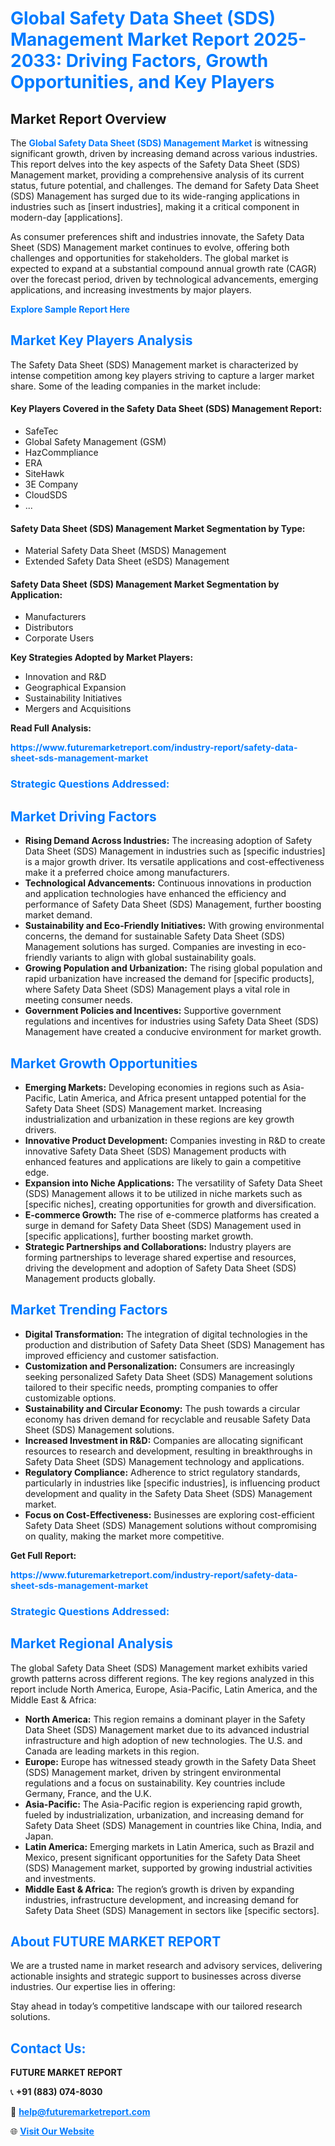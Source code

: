 <h1 style="color: #007BFF;">Global Safety Data Sheet (SDS) Management Market Report 2025-2033: Driving Factors, Growth Opportunities, and Key Players</h1>

<section id="overview">
<h2>Market Report Overview</h2>
<p>The <a href="https://www.futuremarketreport.com/industry-report/safety-data-sheet-sds-management-market" style="color: #007BFF; text-decoration: none;"><strong>Global Safety Data Sheet (SDS) Management Market</strong></a> is witnessing significant growth, driven by increasing demand across various industries. This report delves into the key aspects of the Safety Data Sheet (SDS) Management market, providing a comprehensive analysis of its current status, future potential, and challenges. The demand for Safety Data Sheet (SDS) Management has surged due to its wide-ranging applications in industries such as [insert industries], making it a critical component in modern-day [applications].</p>
<p>As consumer preferences shift and industries innovate, the Safety Data Sheet (SDS) Management market continues to evolve, offering both challenges and opportunities for stakeholders. The global market is expected to expand at a substantial compound annual growth rate (CAGR) over the forecast period, driven by technological advancements, emerging applications, and increasing investments by major players.</p>
</section>

<section id="overview">
<p><a href="https://www.futuremarketreport.com/request-sample/reportId=108270" style="color: #007BFF; text-decoration: none;"><strong>Explore Sample Report Here</strong></a></p>
</section>

<section id="key-players">
<h2 style="color: #007BFF;">Market Key Players Analysis</h2>
<p>The Safety Data Sheet (SDS) Management market is characterized by intense competition among key players striving to capture a larger market share. Some of the leading companies in the market include:</p>
<h4>Key Players Covered in the Safety Data Sheet (SDS) Management Report:</h4>
<ul><li>SafeTec</li><li>Global Safety Management (GSM)</li><li>HazCommpliance</li><li>ERA</li><li>SiteHawk</li><li>3E Company</li><li>CloudSDS</li><li>...</li></ul>
<h4>Safety Data Sheet (SDS) Management Market Segmentation by Type:</h4>
<ul><li>Material Safety Data Sheet (MSDS) Management</li><li>Extended Safety Data Sheet (eSDS) Management</li></ul>

<h4>Safety Data Sheet (SDS) Management Market Segmentation by Application:</h4>
<ul><li>Manufacturers</li><li>Distributors</li><li>Corporate Users</li></ul>
<p><strong>Key Strategies Adopted by Market Players:</strong></p>
<ul>
<li>Innovation and R&D</li>
<li>Geographical Expansion</li>
<li>Sustainability Initiatives</li>
<li>Mergers and Acquisitions</li>
</ul>
</section>

<section>
<p><strong>Read Full Analysis: </strong></p><a href="https://www.futuremarketreport.com/industry-report/safety-data-sheet-sds-management-market" style="color: #007BFF; text-decoration: none;"><strong>https://www.futuremarketreport.com/industry-report/safety-data-sheet-sds-management-market</strong></a>
<h3 style="color: #007BFF;">Strategic Questions Addressed:</h3>
</section>

<section id="driving-factors">
<h2 style="color: #007BFF;">Market Driving Factors</h2>
<ul>
<li><strong>Rising Demand Across Industries:</strong> The increasing adoption of Safety Data Sheet (SDS) Management in industries such as [specific industries] is a major growth driver. Its versatile applications and cost-effectiveness make it a preferred choice among manufacturers.</li>
<li><strong>Technological Advancements:</strong> Continuous innovations in production and application technologies have enhanced the efficiency and performance of Safety Data Sheet (SDS) Management, further boosting market demand.</li>
<li><strong>Sustainability and Eco-Friendly Initiatives:</strong> With growing environmental concerns, the demand for sustainable Safety Data Sheet (SDS) Management solutions has surged. Companies are investing in eco-friendly variants to align with global sustainability goals.</li>
<li><strong>Growing Population and Urbanization:</strong> The rising global population and rapid urbanization have increased the demand for [specific products], where Safety Data Sheet (SDS) Management plays a vital role in meeting consumer needs.</li>
<li><strong>Government Policies and Incentives:</strong> Supportive government regulations and incentives for industries using Safety Data Sheet (SDS) Management have created a conducive environment for market growth.</li>
</ul>
</section>

<section id="growth-opportunities">
<h2 style="color: #007BFF;">Market Growth Opportunities</h2>
<ul>
<li><strong>Emerging Markets:</strong> Developing economies in regions such as Asia-Pacific, Latin America, and Africa present untapped potential for the Safety Data Sheet (SDS) Management market. Increasing industrialization and urbanization in these regions are key growth drivers.</li>
<li><strong>Innovative Product Development:</strong> Companies investing in R&D to create innovative Safety Data Sheet (SDS) Management products with enhanced features and applications are likely to gain a competitive edge.</li>
<li><strong>Expansion into Niche Applications:</strong> The versatility of Safety Data Sheet (SDS) Management allows it to be utilized in niche markets such as [specific niches], creating opportunities for growth and diversification.</li>
<li><strong>E-commerce Growth:</strong> The rise of e-commerce platforms has created a surge in demand for Safety Data Sheet (SDS) Management used in [specific applications], further boosting market growth.</li>
<li><strong>Strategic Partnerships and Collaborations:</strong> Industry players are forming partnerships to leverage shared expertise and resources, driving the development and adoption of Safety Data Sheet (SDS) Management products globally.</li>
</ul>
</section>

<section id="trending-factors">
<h2 style="color: #007BFF;">Market Trending Factors</h2>
<ul>
<li><strong>Digital Transformation:</strong> The integration of digital technologies in the production and distribution of Safety Data Sheet (SDS) Management has improved efficiency and customer satisfaction.</li>
<li><strong>Customization and Personalization:</strong> Consumers are increasingly seeking personalized Safety Data Sheet (SDS) Management solutions tailored to their specific needs, prompting companies to offer customizable options.</li>
<li><strong>Sustainability and Circular Economy:</strong> The push towards a circular economy has driven demand for recyclable and reusable Safety Data Sheet (SDS) Management solutions.</li>
<li><strong>Increased Investment in R&D:</strong> Companies are allocating significant resources to research and development, resulting in breakthroughs in Safety Data Sheet (SDS) Management technology and applications.</li>
<li><strong>Regulatory Compliance:</strong> Adherence to strict regulatory standards, particularly in industries like [specific industries], is influencing product development and quality in the Safety Data Sheet (SDS) Management market.</li>
<li><strong>Focus on Cost-Effectiveness:</strong> Businesses are exploring cost-efficient Safety Data Sheet (SDS) Management solutions without compromising on quality, making the market more competitive.</li>
</ul>
</section>

<section>
<p><strong>Get Full Report: </strong></p><a href="https://www.futuremarketreport.com/industry-report/safety-data-sheet-sds-management-market" style="color: #007BFF; text-decoration: none;"><strong>https://www.futuremarketreport.com/industry-report/safety-data-sheet-sds-management-market</strong></a>
<h3 style="color: #007BFF;">Strategic Questions Addressed:</h3>
</section>


<section id="regional-analysis">
<h2 style="color: #007BFF;">Market Regional Analysis</h2>
<p>The global Safety Data Sheet (SDS) Management market exhibits varied growth patterns across different regions. The key regions analyzed in this report include North America, Europe, Asia-Pacific, Latin America, and the Middle East & Africa:</p>
<ul>
<li><strong>North America:</strong> This region remains a dominant player in the Safety Data Sheet (SDS) Management market due to its advanced industrial infrastructure and high adoption of new technologies. The U.S. and Canada are leading markets in this region.</li>
<li><strong>Europe:</strong> Europe has witnessed steady growth in the Safety Data Sheet (SDS) Management market, driven by stringent environmental regulations and a focus on sustainability. Key countries include Germany, France, and the U.K.</li>
<li><strong>Asia-Pacific:</strong> The Asia-Pacific region is experiencing rapid growth, fueled by industrialization, urbanization, and increasing demand for Safety Data Sheet (SDS) Management in countries like China, India, and Japan.</li>
<li><strong>Latin America:</strong> Emerging markets in Latin America, such as Brazil and Mexico, present significant opportunities for the Safety Data Sheet (SDS) Management market, supported by growing industrial activities and investments.</li>
<li><strong>Middle East & Africa:</strong> The region’s growth is driven by expanding industries, infrastructure development, and increasing demand for Safety Data Sheet (SDS) Management in sectors like [specific sectors].</li>
</ul>
</section>

<footer>
<h2 style="color: #007BFF;">About FUTURE MARKET REPORT</h2>
<p>We are a trusted name in market research and advisory services, delivering actionable insights and strategic support to businesses across diverse industries. Our expertise lies in offering:</p>

<p>Stay ahead in today’s competitive landscape with our tailored research solutions.</p>

<h2 style="color: #007BFF;">Contact Us:</h2>
<p><strong>FUTURE MARKET REPORT</strong></p>
<p>📞 <strong>+91 (883) 074-8030</strong></p>
<p>📧 <strong><a href="mailto:help@futuremarketreport.com" style="color: #007BFF;">help@futuremarketreport.com</a></strong></p>
<p>🌐 <strong><a href="https://www.futuremarketreport.com/" style="color: #007BFF;">Visit Our Website</a></strong></p>
</footer>